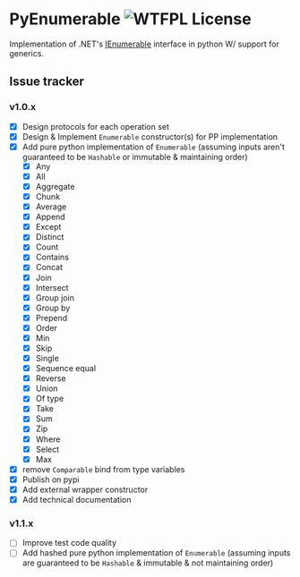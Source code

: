 # PyEnumerable ![WTFPL License](http://www.wtfpl.net/wp-content/uploads/2012/12/wtfpl-badge-4.png)

Implementation of .NET's [IEnumerable](https://learn.microsoft.com/en-us/dotnet/api/system.collections.generic.ienumerable-1?view=net-9.0) interface in python W/ support for generics.

## Issue tracker
### v1.0.x
- [x] Design protocols for each operation set
- [x] Design & Implement `Enumerable` constructor(s) for PP implementation
- [x] Add pure python implementation of `Enumerable` (assuming inputs aren't guaranteed to be `Hashable` or immutable & maintaining order)
    - [x] Any
    - [x] All
    - [x] Aggregate
    - [x] Chunk
    - [x] Average
    - [x] Append
    - [x] Except
    - [x] Distinct
    - [x] Count
    - [x] Contains
    - [x] Concat
    - [x] Join
    - [x] Intersect
    - [x] Group join
    - [x] Group by
    - [x] Prepend
    - [x] Order
    - [x] Min
    - [x] Skip
    - [x] Single
    - [x] Sequence equal
    - [x] Reverse
    - [x] Union
    - [x] Of type
    - [x] Take
    - [x] Sum
    - [x] Zip
    - [x] Where
    - [x] Select
    - [x] Max
- [x] remove `Comparable` bind from type variables
- [x] Publish on pypi
- [x] Add external wrapper constructor
- [x] Add technical documentation
### v1.1.x
- [ ] Improve test code quality
- [ ] Add hashed pure python implementation of `Enumerable` (assuming inputs are guaranteed to be `Hashable` & immutable & not maintaining order)
